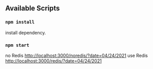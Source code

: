 
## Available Scripts
### `npm install`
install dependency.

### `npm start`
no Redis [http://localhost:3000/noredis/?date=04/24/2021](http://localhost:3000/noredis/?date=04/24/2021)
use Redis [http://localhost:3000/redis/?date=04/24/2021](http://localhost:3000/redis/?date=04/24/2021)